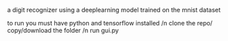 a digit recognizer using a deeplearning model trained on the mnist dataset

to run
you must have python and tensorflow installed /n
clone the repo/ copy/download the folder /n
run gui.py

